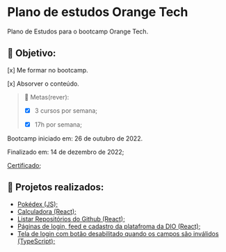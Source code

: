 # Plano de estudos Orange Tech
Plano de Estudos para o bootcamp Orange Tech.

## :star_struck: Objetivo:
[x] Me formar no bootcamp.

[x] Absorver o conteúdo.


> :dizzy:	Metas(rever):
>
>-[x] 3 cursos por semana;
>
>- [x] 17h por semana;



Bootcamp iniciado em: 26 de outubro de 2022.

Finalizado em: 14 de dezembro de 2022;

[Certificado](https://www.dio.me/certificate/61A5312C/share);

## :rocket:	Projetos realizados:
- [Pokédex (JS);](https://github.com/allynemma/js-developer-pokedex)
- [Calculadora (React);](https://github.com/allynemma/trilha-react-desafio01-calculadora)
- [Listar Repositórios do Github (React);](https://github.com/allynemma/trilha-react-desafio-2)
- [Páginas de login, feed e cadastro da platafroma da DIO (React);](https://github.com/allynemma/trilha-react-desafio-3)
- [Tela de login com botão desabilitado quando os campos são inválidos (TypeScript);](https://github.com/allynemma/trilha-react-desafio-4)
